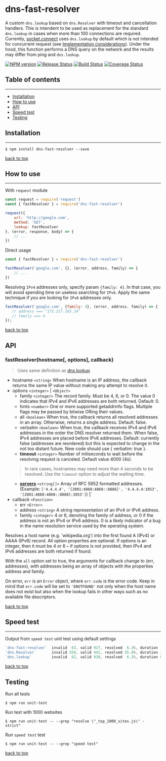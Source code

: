 # dns-fast-resolver
A custom `dns.lookup` based on `dns.Resolver` with timeout and cancellation handlers.
This is intendent to be used as replacement for the standard `dns.lookup` in cases when more than 100 connections are required. Currently, [socket.connect](https://nodejs.org/api/net.html#net_socket_connect_options_connectlistener) uses `dns.lookup` by default which is not intended for concurrent request (see [Implementation considerations](https://nodejs.org/api/dns.html#dns_implementation_considerations)).
Under the hood, this function performs a DNS query on the network and the results may differ from ping and `dns.lookup`.

[![NPM version](https://img.shields.io/npm/v/dns-fast-resolver.svg)](https://www.npmjs.com/package/dns-fast-resolver)
[![Release Status](https://github.com/boseca/dns-fast-resolver/workflows/npm%20release/badge.svg)](https://github.com/boseca/dns-fast-resolver/releases)
[![Build Status](https://github.com/boseca/dns-fast-resolver/workflows/build/badge.svg)](https://github.com/boseca/dns-fast-resolver/actions?query=workflow%3Abuild)
[![Coverage Status](https://coveralls.io/repos/github/boseca/dns-fast-resolver/badge.svg?branch=main)](https://coveralls.io/github/boseca/dns-fast-resolver?branch=main)


## Table of contents
---
- [Installation](#installation)
- [How to use](#how-to-use)
- [API](#api)
- [Speed test](#speed-test)
- [Testing](#testing)


## Installation
---
```
$ npm install dns-fast-resolver --save
```
[back to top](#table-of-contents)


## How to use
---

With `request` module
```js
const request = require('request')
const { fastResolver } = require('dns-fast-resolver')

request({
    url: 'http://google.com',
    method: 'GET',
    lookup: fastResolver
}, (error, response, body) => {
    // ...
})
```

Direct usage
```js
const { fastResolver } = require('dns-fast-resolver')

fastResolver('google.com', {}, (error, address, family) => {
    // ...
})
```

Resolving `IPv4` addresses only,  specify param `{family: 4}`. In that case, you will avoid 
spending time on useless searching for `IPv6`. Apply the same technique if you are looking for `IPv6` addresses only. 

```js
fastResolver('google.com', {family: 4}, (error, address, family) => {
   // address === "172.217.165.14"
   // family === 4
});
```

[back to top](#table-of-contents)

## API
### fastResolver(hostname[, options], callback)   
> Uses same definition as [dns.lookup](https://nodejs.org/api/dns.html#dns_dns_lookup_hostname_options_callback)

* hostname `<string>` When hostname is an IP address, the callback returns the same IP value without making any attempt to resolve it.
* options `<integer>` | `<Object>`
    - family `<integer>` The record family. Must be 4, 6, or 0. The value 0 indicates that IPv4 and IPv6 addresses are both returned. Default: 0.
    - hints `<number>` One or more supported getaddrinfo flags. Multiple flags may be passed by bitwise ORing their values.
    - all `<boolean>` When true, the callback returns all resolved addresses in an array. Otherwise, returns a single address. Default: false.
    - verbatim `<boolean>` When true, the callback receives IPv4 and IPv6 addresses in the order the DNS resolver returned them. When false, IPv4 addresses are placed before IPv6 addresses. Default: currently false (addresses are reordered) but this is expected to change in the not too distant future. New code should use { verbatim: true }.
    - **timeout** `<integer>` Number of miliseconds to wait before the resolving request is canceled. Default value 4000 (4s).
    >In rare cases, hostnames may need more than 4 seconds to be resolved. Use the `timeout` option to adjust the waiting time.
    - **[servers](https://nodejs.org/api/dns.html#dns_dns_setservers_servers)** `<string[]>` Array of RFC 5952 formatted addresses. (Example: `['4.4.4.4', '[2001:4860:4860::8888]', '4.4.4.4:1053', '[2001:4860:4860::8888]:1053']`)
]`
* callback `<Function>`
    - err `<Error>`
    - address `<string>` A string representation of an IPv4 or IPv6 address.
    - family `<integer>` 4 or 6, denoting the family of address, or 0 if the address is not an IPv4 or IPv6 address. 0 is a likely indicator of a bug in the name resolution service used by the operating system.

Resolves a host name (e.g. 'wikipedia.org') into the first found A (IPv4) or AAAA (IPv6) record. All option properties are optional. If options is an integer, then it must be 4 or 6 – if options is not provided, then IPv4 and IPv6 addresses are both returned if found.

With the `all` option set to true, the arguments for callback change to (err, addresses), with addresses being an array of objects with the properties address and family.

On error, `err` is an `Error` object, where `err.code` is the error code. Keep in mind that `err.code` will be set to `'ENOTFOUND'` not only when the host name does not exist but also when the lookup fails in other ways such as no available file descriptors.


[back to top](#table-of-contents)

## Speed test
---
Output from `speed test` unit test using default settings
```js
`dns-fast-resolver`  invalid  63, valid 937, resolved  6.3%, duration  3.96s
`dns.Resolver`       invalid 558, valid 442, resolved 55.8%, duration 10.41s
`dns.lookup`         invalid  62, valid 938, resolved  6.2%, duration 93.86s
```
[back to top](#table-of-contents)

## Testing
Run all tests
```
$ npm run unit-test
```

Run test with 1000 websites
```
$ npm run unit-test -- --grep "resolve \"_top_1000_sites.js\" - strict"
```

Run `speed test` test
```
$ npm run unit-test -- --grep "speed test"
```

[back to top](#table-of-contents)
